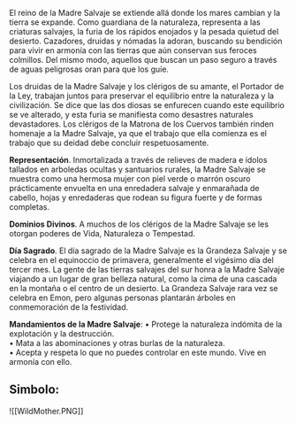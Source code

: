 El reino de la Madre Salvaje se extiende allá donde los mares cambian y la tierra se expande. Como guardiana de la naturaleza, representa a las criaturas salvajes, la furia de los rápidos enojados y la pesada quietud del desierto. Cazadores, druidas y nómadas la adoran, buscando su bendición para vivir en armonía con las tierras que aún conservan sus feroces colmillos. Del mismo modo, aquellos que buscan un paso seguro a través de aguas peligrosas oran para que los guíe.

Los druidas de la Madre Salvaje y los clérigos de su amante, el Portador de la Ley, trabajan juntos para preservar el equilibrio entre la naturaleza y la civilización. Se dice que las dos diosas se enfurecen cuando este equilibrio se ve alterado, y esta furia se manifiesta como desastres naturales devastadores. Los clérigos de la Matrona de los Cuervos también rinden homenaje a la Madre Salvaje, ya que el trabajo que ella comienza es el trabajo que su deidad debe concluir respetuosamente.

**Representación**. Inmortalizada a través de relieves de madera e ídolos tallados en arboledas ocultas y santuarios rurales, la Madre Salvaje se muestra como una hermosa mujer con piel verde o marrón oscuro prácticamente envuelta en una enredadera salvaje y enmarañada de cabello, hojas y enredaderas que rodean su figura fuerte y de formas completas.

**Dominios Divinos**. A muchos de los clérigos de la Madre Salvaje se les otorgan poderes de Vida, Naturaleza o Tempestad.

**Día Sagrado**. El día sagrado de la Madre Salvaje es la Grandeza Salvaje y se celebra en el equinoccio de primavera, generalmente el vigésimo día del tercer mes. La gente de las tierras salvajes del sur honra a la Madre Salvaje viajando a un lugar de gran belleza natural, como la cima de una cascada en la montaña o el centro de un desierto. La Grandeza Salvaje rara vez se celebra en Emon, pero algunas personas plantarán árboles en conmemoración de la festividad.

**Mandamientos de la Madre Salvaje**: 
	• Protege la naturaleza indómita de la explotación y la destrucción. <br>
	• Mata a las abominaciones y otras burlas de la naturaleza. <br>
	• Acepta y respeta lo que no puedes controlar en este mundo. Vive en armonía con ello.

## Simbolo:

![[WildMother.PNG]]